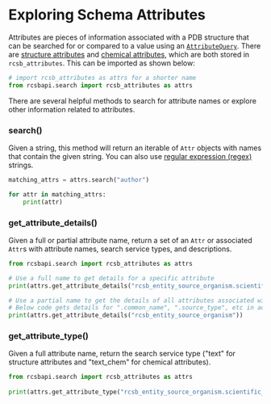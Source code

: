 # Exploring Schema Attributes

Attributes are pieces of information associated with a PDB structure that can be searched for or compared to a value using an [`AttributeQuery`](quickstart.html#getting-started). There are [structure attributes](https://search.rcsb.org/structure-search-attributes.html) and [chemical attributes](https://search.rcsb.org/chemical-search-attributes.html), which are both stored in `rcsb_attributes`. This can be imported as shown below:

```python
# import rcsb_attributes as attrs for a shorter name
from rcsbapi.search import rcsb_attributes as attrs
```

There are several helpful methods to search for attribute names or explore other information related to attributes.

### search()
Given a string, this method will return an iterable of `Attr` objects with names that contain the given string. You can also use [regular expression (regex)](https://en.wikipedia.org/wiki/Regular_expression) strings.

```python
matching_attrs = attrs.search("author")

for attr in matching_attrs:
    print(attr)
```

### get_attribute_details()
Given a full or partial attribute name, return a set of an `Attr` or associated `Attr`s with attribute names, search service types, and descriptions.

```python
from rcsbapi.search import rcsb_attributes as attrs

# Use a full name to get details for a specific attribute
print(attrs.get_attribute_details("rcsb_entity_source_organism.scientific_name"))

# Use a partial name to get the details of all attributes associated with that name
# Below code gets details for ".common_name", ".source_type", etc in addition to ".scientific_name"
print(attrs.get_attribute_details("rcsb_entity_source_organism"))
```

### get_attribute_type()
Given a full attribute name, return the search service type ("text" for structure attributes and "text_chem" for chemical attributes).

```python
from rcsbapi.search import rcsb_attributes as attrs
 
print(attrs.get_attribute_type("rcsb_entity_source_organism.scientific_name"))
```